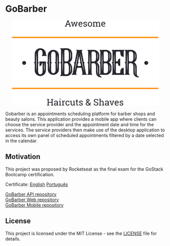 # GoBarber

<p align="center">
  <img src="https://github.com/jeffersoncechinel/gobarber-web/blob/master/resources/logo.svg" alt="logo" />
</p>

Gobarber is an appointments scheduling platform for barber shops and beauty salons. This application provides a mobile app where clients can choose the service provider and the appointment date and time for the services. The service providers then make use of the desktop application to access its own panel of scheduled appointments filtered by a date selected in the calendar.

Motivation
----
This project was proposed by Rocketseat as the final exam for the GoStack Bootcamp certification.

Certificate: [English](certificate/rocketseat-certificate.pdf) [Português](certificate/certificado-rocketseat.pdf)  


[GoBarber API repository](https://github.com/jeffersoncechinel/gobarber-api)    
[GoBarber Web repository](https://github.com/jeffersoncechinel/gobarber-web)    
[GoBarber Mobile repository](https://github.com/jeffersoncechinel/gobarber-mobile)

License
----

This project is licensed under the MIT License - see the [LICENSE](LICENSE) file for details.
